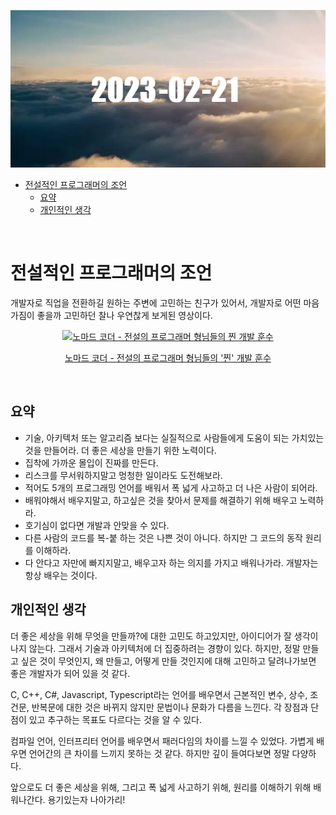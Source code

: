 ![2023-02-21-banner-image](images/2023-02-21.webp)

- [전설적인 프로그래머의 조언](#전설적인-프로그래머의-조언)
  - [요약](#요약)
  - [개인적인 생각](#개인적인-생각)

</br>

# 전설적인 프로그래머의 조언

개발자로 직업을 전환하길 원하는 주변에 고민하는 친구가 있어서, 개발자로 어떤 마음가짐이 좋을까 고민하던 찰나 우연찮게 보게된 영상이다.

<div align='center'>
  <a href='https://www.youtube.com/watch?v=ZGSJsaA3ma4'>
     <img src='http://img.youtube.com/vi/ZGSJsaA3ma4/0.jpg' alt='노마드 코더 - 전설의 프로그래머 형님들의 찐 개발 훈수' />
     <p>노마드 코더 - 전설의 프로그래머 형님들의 '찐' 개발 훈수</p>
  </a>
</div>
</br>

## 요약

- 기술, 아키텍처 또는 알고리즘 보다는 실질적으로 사람들에게 도움이 되는 가치있는 것을 만들어라. 더 좋은 세상을 만들기 위한 노력이다.
- 집착에 가까운 몰입이 진짜를 만든다.
- 리스크를 무서워하지말고 멍청한 일이라도 도전해보라.
- 적어도 5개의 프로그래밍 언어를 배워서 폭 넓게 사고하고 더 나은 사람이 되어라.
- 배워야해서 배우지말고, 하고싶은 것을 찾아서 문제를 해결하기 위해 배우고 노력하라.
- 호기심이 없다면 개발과 안맞을 수 있다.
- 다른 사람의 코드를 복-붙 하는 것은 나쁜 것이 아니다. 하지만 그 코드의 동작 원리를 이해하라.
- 다 안다고 자만에 빠지지말고, 배우고자 하는 의지를 가지고 배워나가라. 개발자는 항상 배우는 것이다.

## 개인적인 생각

더 좋은 세상을 위해 무엇을 만들까?에 대한 고민도 하고있지만, 아이디어가 잘 생각이 나지 않는다. 그래서 기술과 아키텍처에 더 집중하려는 경향이 있다. 하지만, 정말 만들고 싶은 것이 무엇인지, 왜 만들고, 어떻게 만들 것인지에 대해 고민하고 달려나가보면 좋은 개발자가 되어 있을 것 같다.

C, C++, C#, Javascript, Typescript라는 언어를 배우면서 근본적인 변수, 상수, 조건문, 반복문에 대한 것은 바뀌지 않지만 문법이나 문화가 다름을 느낀다. 각 장점과 단점이 있고 추구하는 목표도 다르다는 것을 알 수 있다.

컴파일 언어, 인터프리터 언어를 배우면서 패러다임의 차이를 느낄 수 있었다. 가볍게 배우면 언어간의 큰 차이를 느끼지 못하는 것 같다. 하지만 깊이 들여다보면 정말 다양하다.

앞으로도 더 좋은 세상을 위해, 그리고 폭 넓게 사고하기 위해, 원리를 이해하기 위해 배워나간다. 용기있는자 나아가리!
